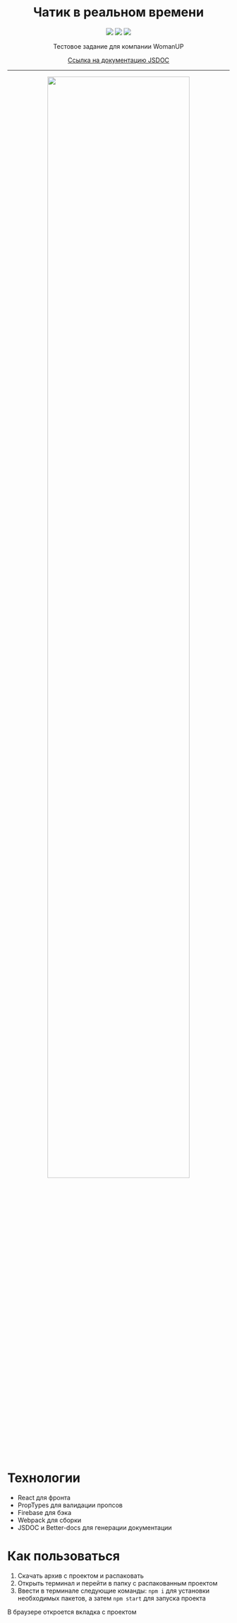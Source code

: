 <h1 align="center">Чатик в реальном времени</h1>

<p align="center">

<img src="https://img.shields.io/badge/made%20by-KIrilldeveloper48-blue.svg" >
<img src="https://img.shields.io/badge/react-16.14.0-green.svg">
<img src="https://img.shields.io/github/languages/top/KIrilldeveloper48/Six-cities-SPA-React.svg">

</p>

<p align="center">
Тестовое задание для компании WomanUP
</p>

<p align="center">
<a href="https://kirilldeveloper48.github.io/Realtime-chat_React/docs/Chat.html">Ссылка на документацию JSDOC</a>
</p>

---
<p align="center">
<img src="https://i.ibb.co/zFj68kG/2021-06-29-15-05-48-963.gif" width="80%">
</p>

# Технологии

* React для фронта
* PropTypes для валидации пропсов
* Firebase для бэка
* Webpack для сборки
* JSDOC и Better-docs для генерации документации


# Как пользоваться

1. Скачать архив с проектом и распаковать
2. Открыть терминал и перейти в папку с распакованным проектом
3. Ввести в терминале следующие команды: `npm i` для установки необходимых пакетов, а затем `npm start` для запуска проекта

В браузере откроется вкладка с проектом
